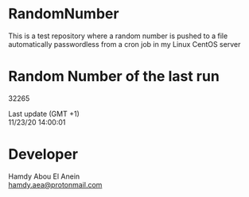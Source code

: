 # RandomNumber    
This is a test repository where a random number is pushed to a file automatically passwordless from a cron job in my Linux CentOS server    
# Random Number of the last run   
32265
      
Last update (GMT +1)    
11/23/20 14:00:01
# Developer    
Hamdy Abou El Anein   
hamdy.aea@protonmail.com
